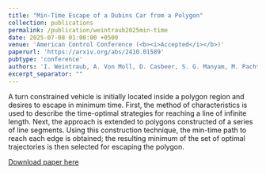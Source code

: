 ```yaml
---
title: "Min-Time Escape of a Dubins Car from a Polygon"
collection: publications
permalink: /publication/weintraub2025min-time
date: 2025-07-08 01:00:00 +0500
venue: 'American Control Conference (<b><i>Accepted</i></b>)'
paperurl: 'https://arxiv.org/abs/2410.01589'
pubtype: 'conference'
authors: 'I. Weintraub, A. Von Moll, D. Casbeer, S. G. Manyam, M. Pachter, C. Taylor'
excerpt_separator: ""
---
```

A turn constrained vehicle is initially located inside a polygon region and desires to escape in minimum time. First, the method of characteristics is used to describe the time-optimal strategies for reaching a line of infinite length. Next, the approach is extended to polygons constructed of a series of line segments. Using this construction technique, the min-time path to reach each edge is obtained; the resulting minimum of the set of optimal trajectories is then selected for escaping the polygon.

[Download paper here](https://arxiv.org/abs/2410.01589)